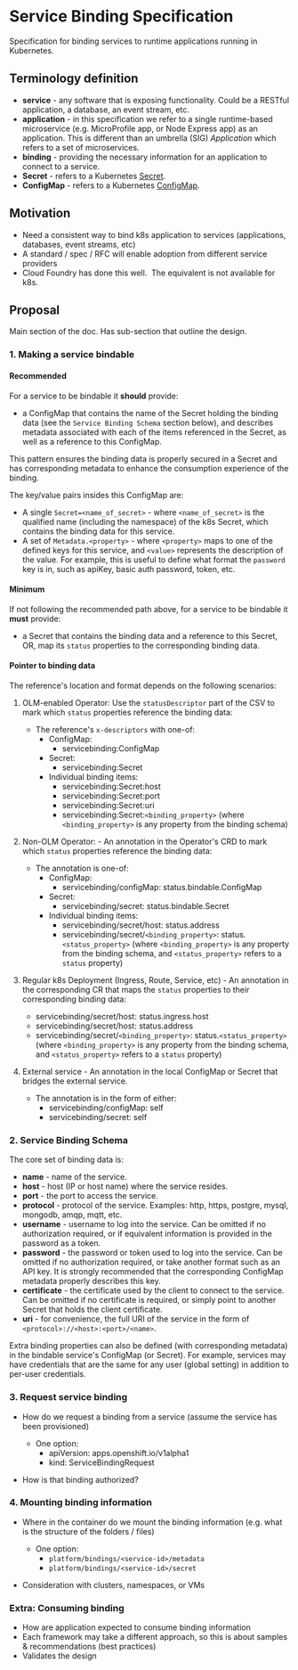 # Service Binding Specification

Specification for binding services to runtime applications running in Kubernetes.  

## Terminology definition

*  **service** - any software that is exposing functionality.  Could be a RESTful application, a database, an event stream, etc.
*  **application** - in this specification we refer to a single runtime-based microservice (e.g. MicroProfile app, or Node Express app) as an application.  This is different than an umbrella (SIG) _Application_ which refers to a set of microservices.
*  **binding** - providing the necessary information for an application to connect to a service.
*  **Secret** - refers to a Kubernetes [Secret](https://kubernetes.io/docs/concepts/configuration/secret/).
*  **ConfigMap** - refers to a Kubernetes [ConfigMap](https://kubernetes.io/docs/tasks/configure-pod-container/configure-pod-configmap/).

## Motivation

*  Need a consistent way to bind k8s application to services (applications, databases, event streams, etc)
*  A standard / spec / RFC will enable adoption from different service providers
*  Cloud Foundry has done this well.  The equivalent is not available for k8s.

## Proposal

Main section of the doc.  Has sub-section that outline the design.

### 1.  Making a service bindable

#### Recommended
For a service to be bindable it **should** provide:
* a ConfigMap that contains the name of the Secret holding the binding data (see the `Service Binding Schema` section below), and describes metadata associated with each of the items referenced in the Secret, as well as a reference to this ConfigMap.

This pattern ensures the binding data is properly secured in a Secret and has corresponding metadata to enhance the consumption experience of the binding. 

The key/value pairs insides this ConfigMap are:
* A single `Secret=<name_of_secret>` - where `<name_of_secret>` is the qualified name (including the namespace) of the k8s Secret, which contains the binding data for this service.
* A set of `Metadata.<property>` - where `<property>` maps to one of the defined keys for this service, and `<value>` represents the description of the value.  For example, this is useful to define what format the `password` key is in, such as apiKey, basic auth password, token, etc.


#### Minimum
If not following the recommended path above, for a service to be bindable it **must** provide:
* a Secret that contains the binding data and a reference to this Secret, OR, map its `status` properties to the corresponding binding data.

#### Pointer to binding data

The reference's location and format depends on the following scenarios:

1. OLM-enabled Operator: Use the `statusDescriptor` part of the CSV to mark which `status` properties reference the binding data:
    * The reference's `x-descriptors` with one-of:
      * ConfigMap:
        * servicebinding:ConfigMap
      * Secret:
        * servicebinding:Secret
      * Individual binding items:
        * servicebinding:Secret:host
        * servicebinding:Secret:port
        * servicebinding:Secret:uri
        * servicebinding:Secret:`<binding_property>`  (where `<binding_property>` is any property from the binding schema)

2. Non-OLM Operator: - An annotation in the Operator's CRD to mark which `status` properties reference the binding data:
    * The annotation is one-of:
      * ConfigMap:
        * servicebinding/configMap: status.bindable.ConfigMap
      * Secret:
        * servicebinding/secret: status.bindable.Secret
      * Individual binding items:
        * servicebinding/secret/host: status.address
        * servicebinding/secret/`<binding_property>`: status.`<status_property>` (where `<binding_property>` is any property from the binding schema, and `<status_property>` refers to a `status` property)

3. Regular k8s Deployment (Ingress, Route, Service, etc)  - An annotation in the corresponding CR that maps the `status` properties to their corresponding binding data:
      * servicebinding/secret/host: status.ingress.host
      * servicebinding/secret/host: status.address
      * servicebinding/secret/`<binding_property>`: status.`<status_property>` (where `<binding_property>` is any property from the binding schema, and `<status_property>` refers to a `status` property)

4. External service - An annotation in the local ConfigMap or Secret that bridges the external service.
    * The annotation is in the form of either:
      * servicebinding/configMap: self
      * servicebinding/secret: self

### 2.  Service Binding Schema

The core set of binding data is:
* **name** - name of the service.
* **host** - host (IP or host name) where the service resides.
* **port** - the port to access the service.
* **protocol** - protocol of the service.  Examples: http, https, postgre, mysql, mongodb, amqp, mqtt, etc.
* **username** - username to log into the service.  Can be omitted if no authorization required, or if equivalent information is provided in the password as a token.
* **password** - the password or token used to log into the service.  Can be omitted if no authorization required, or take another format such as an API key.  It is strongly recommended that the corresponding ConfigMap metadata properly describes this key.
* **certificate** - the certificate used by the client to connect to the service.  Can be omitted if no certificate is required, or simply point to another Secret that holds the client certificate.  
* **uri** - for convenience, the full URI of the service in the form of `<protocol>://<host>:<port>/<name>`.

Extra binding properties can also be defined (with corresponding metadata) in the bindable service's ConfigMap (or Secret).  For example, services may have credentials that are the same for any user (global setting) in addition to per-user credentials.


### 3.  Request service binding

* How do we request a binding from a service (assume the service has been provisioned)
  * One option:
    * apiVersion: apps.openshift.io/v1alpha1
    * kind: ServiceBindingRequest

* How is that binding authorized?

### 4.  Mounting binding information

* Where in the container do we mount the binding information (e.g. what is the structure of the folders / files)
  * One option:
    * `platform/bindings/<service-id>/metadata`
    * `platform/bindings/<service-id>/secret`

* Consideration with clusters, namespaces, or VMs

### Extra:  Consuming binding

*  How are application expected to consume binding information 
*  Each framework may take a different approach, so this is about samples & recommendations (best practices)
*  Validates the design
